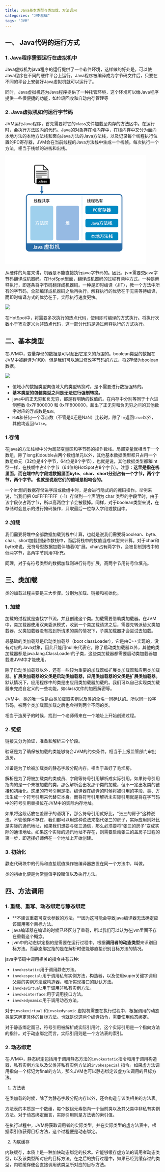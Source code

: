 ```yaml
---
title: Java基本类型与类加载、方法调用
categories: "JVM基础"
tags: "JVM"
---
```


##  一、 Java代码的运行方式

### 1. Java程序需要运行在虚拟机中

Java虚拟机为java程序的运行提供了一个软件环境，这样做的好处是，可以使Java程序在不同的硬件平台上运行。Java程序被编译成为字节码文件后，只要在不同的平台上安装好Java虚拟机就可以运行了。

同时，Java虚拟机还为Java程序提供了一种托管环境，这个环境可以给Java程序提供一些很便捷的功能，如垃圾回收和自动内存管理等

### 2. Java虚拟机如何运行字节码

JVM运行Java程序，首先需要将它的class文件加载至内存的方法区中。在运行时，会执行方法区内的代码。Java的对象存在堆内存中，在栈内存中又分为面向本地方法的本地方法栈和面向Java方法的Java方法栈，以及记录每个线程执行位置的PC寄存器，JVM会在当前线程的Java方法栈中生成一个栈帧。每次执行一个方法，相当于栈帧的进栈和出栈。

![](Java基本类型与类加载、方法调用\微信截图_20180811161053.png)



从硬件的角度来讲，机器是不能直接执行java字节码的。因此，jvm需要交java字节码翻译成机器码。在HotSpot里面，翻译成机器码的过程有两种方式，一种是解释执行，即逐条将字节码翻译成机器码。一种是即时编译（JIT），教一个方法中所有的字节码，全部编译成机器码之后再执行。解释执行的优势在于无需等待编译，而即时编译方式的优势在于，实际执行速度更快。

![](Java基本类型与类加载、方法调用\微信截图_20180827220520.png)

在HotSpot中，将需要多次执行的热点代码，使用即时编译的方式执行。将执行次数小于15次定义为非热点代码，这一部分代码是通过解释执行的方式执行。

## 二、基本类型

在JVM中，变量存储的数据是可以超出它定义的范围的。boolean类型的数据在JVM中被翻译为1和0，但是我们可以通过修改字节码的方式，将2存储为boolean数据。

![](Java基本类型与类加载、方法调用\微信截图_20180827221654.png)

- 值域小的数据类型向值域大的类型转换时，是不需要进行数据强转的。
- **基本类型的包装类型之间是无法进行强制转换。** 
- java中的正无穷和负无穷，都是有明确的数值的。在内存中分别等同于十六进制整数 0x7F800000 和 0xFF800000。超出了正无穷和负无穷之间的其他数字对应的浮点数是`NaN`。
- `NaN`和任何一个浮点数（不管是0还是NaN）比较时，除了`!=`返回`true`以外，其他均返回`false`。

### 1.存储

在java的方法栈帧中分为局部变量区和字节码的操作数栈。局部变量就相当于一个数组，除了long和double占两个数组单元以外，其他基本数据类型都只占用一个数组单元（32位是4个字节，64位是8个字节），也就是说，其他数据类型都和int型一样，在栈帧中占4个字节（64位的HotSpot占8个字节）。注意：**这里是指在栈里面，而在堆中的字段或数据里面byte、char、short分别占有一个字节，两个字节，两个字节。 也就是说跟它们的值域是相吻合的。**

一个int型的数据存储进字段或数组中时，是会进行隐式的的掩码操作。举例来说，当我们把 0xFFFFFFFF（-1）存储到一个声明为 char 类型的字段里时，由于该字段仅占两字节，所以高两位字节会被截掉。同样，对于boolean类型来说，在存储时会显示的进行掩码操作，只取最后一位存入字段或数组中。

### 2.加载

我们需要将堆中全部数据加载到栈中计算，也就是说我们需要将boolean、byte、char、short加载到操作数栈中，而后将栈中的数值当成int型来计算。对于char和byte来说，无符号型数据加载伴随着0扩展。char占有两字节，会被复制到栈中的低两字节，高两字节则用0补充。

同理，对于有符号类型的数据加载则进行符号扩展，高两字节用符号位填充。

## 三、类加载

类的加载过程主要是三大步骤。分别为加载、链接和初始化。

### 1. 加载

加载的过程就是查找字节流，并且创建这个类。加载需要借助类加载器。在JVM中，类加载器使用双亲委派模式，收到一个类加载请求之后，需要先转派给父类加载器，父类加载器没有找到所请求的类的情况下，子类加载器才会尝试去加载。

最基础的类加载器是启动类加载器（boot classLoader），它是由C++实现的，没有对应的Java对象，因此只能用null来代表它。除了启动类加载器以外，其他的类加载器都是java.lang.ClassLoader的子类，这些类加载器都需要启动类加载器加载进JVM中才能使用。

除了启动类加载器以外，还有一些较为重要的加载器如扩展类加载器和应用类加载器。**扩展类加载器的父类是启动类加载器，应用类加载器的父类是扩展类加载器。** 默认情况下，应用程序中的类是由应用类加载器加载的。我们可以自己实现类加载器来完成自定义的一些功能，如class文件的加密解密等。

JVM中，类的唯一性是由类加载器实例以及类的全名一同确认的。所以同一段字节码，被两个类加载器加载之后也会得到两个不同的类。

相当于造房子的时候，找到一个老师傅来在一个地址上开始创建过程。

### 2. 链接

链接又分为验证，准备和解析三个阶段。

验证是为了确保被加载的类能够符合JVM的约束条件。相当于上报监管部门审批造房。

准备是为了给被加载类的静态字段分配内存。相当于盖好了毛坯房。

解析是为了将被加载类的类成员、字段等符号引用解析成实际引用。如果符号引用指向的是一个未被加载的类，那么解析会出发那个类的加载，但不一定出发类的链接和初始化。这里的符号引用是指，编译器在编译的时候将被引用的字段、类、方法生成一个符号引用来代替它本身。而将符号引用解析未实际引用就是将在字节码中的符号引用替换位在JVM中的实际内存地址。

如果将这段话放在盖房子的语境下，那么符号引用就好比，“张三的房子”这种说法。不管他存不存在，我们都可以用这种说法来指代张三的房子，实际应用则好比是实际的通讯地址，如果我们想要与张三通信，那么必须要将“张三的房子”变成实际的通讯地址。如果这个实际的通讯地址不存在，则需要启动张三的盖房子过程的第一步，即选择好师傅在一个地址上开始创建。

### 3. 初始化

静态代码块中的代码和直接赋值操作被编译器放置在同一个方法中，叫做<clinit>。

类的初始化便是为常量值字段赋值以及执行<clinit>方法。

## 四、方法调用

### 1. 重载、重写、动态绑定与静态绑定

- **不建议重载可变长参数的方法。**因为这可能会导致java编译器无法确定应该调用哪个目标方法。
- java编译器在编译的时候已经区分了重载，所以我们可以认为在jvm里面不存在重载这个概念。
- jvm中的动态绑定指的是需要在运行过程中，根据**调用者的动态类型**来识别目标方法。而静态绑定指的是在解析时便能够直接识别目标方法的情况。

java字节码中调用相关的指令共有五种:

- `invokestatic`:用于调用静态方法。
- `invokespecial`:用于调用私有实例方法，构造器，以及使用super关键字调用父类的实例方法或构造器，和所实现接口的默认方法。
- `invokevirtual`:用于调用非私有实例方法。
- `invokeinterface`:用于调用接口方法。
- `invokedynamic`:用于调用动态方法。

对于`invokevirtual` 和`invokedynamic` 虚拟机需要在执行过程中，根据调用的动态类型来确定具体的目标方法。也就是说这两个编译指令，需要使用动态绑定。

对于静态绑定而已，符号引用被解析成实际引用时，这个实际引用是一个指向方法的指针。对于动态绑定而言，实际引用则是一个方法表的索引。

### 2. 动态绑定

在JVM中，静态绑定包括用于调用静态方法的`invokestatic`指令和用于调用构造器，私有实例方法以及父类非私有实例方法的`invokespecial` 指令。如果虚方法调用指向一个标记为final的方法，那么JVM也可以静态绑定该虚方法调用的目标方法。

1. 方法表

在类加载的时候，除了为静态字段分配内存以外，还会构造与该类相关的方法表。

方法表的本质是一个数组，每个数组元素指向一个当前类以及其父类中非私有实例方法。对于动态绑定而言，实际引用则是方法表的索引值。

在执行过程中，JVM将获取调用者的实际类型，并在实际类型的虚方法表中，根据索引值获得目标方法，这个过程便是动态绑定。

2. 内联缓存

内联缓存，本质上是一种加快动态绑定的技术。它能够缓存虚方法的调用者动态类型，以及该类型所对应的目标方法。在之后的执行过程中，如果已经到缓存过的类型，内联缓存便会直接调用该类型所对应的目标方法。





